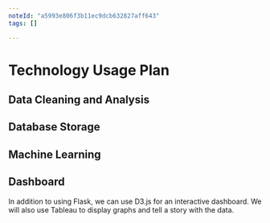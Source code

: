 ```yaml
---
noteId: "a5993e806f3b11ec9dcb632827aff643"
tags: []

---
```


# Technology Usage Plan

## Data Cleaning and Analysis



## Database Storage



## Machine Learning


## Dashboard
In addition to using Flask, we can use D3.js for an interactive dashboard. We will also use Tableau to display graphs and tell a story with the data.